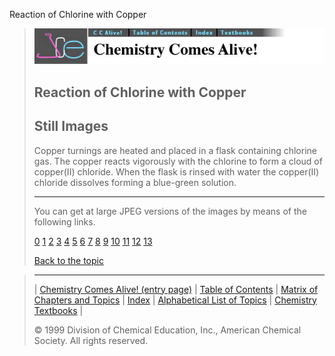 





 Reaction of Chlorine with Copper
 



> ![Chemistry Comes Alive!](ccahead.gif)
> 
> 
> 
> 
> 
> 
> 
> 
> 
> ## Reaction of Chlorine with Copper
> 
> 
> 
> 
> ## Still Images
> 
> 
> 
> 
> 
> 
> 
> 
> 
>  Copper turnings are heated and placed in a flask containing chlorine gas. The copper reacts vigorously with the chlorine to form a cloud of copper(II) chloride. When the flask is rinsed with water the copper(II) chloride dissolves forming a blue-green solution.
>  
> 
> 
> 
> ---
> 
> 
> 
> 
> 
>  You can get at large JPEG versions of the images by means of the following links.
>    
> 
> 
> [0](../../STILLS/CLCU/CLCU/64JPG48/0.JPG) 
> [1](../../STILLS/CLCU/CLCU/64JPG48/1.JPG) 
> [2](../../STILLS/CLCU/CLCU/64JPG48/2.JPG) 
> [3](../../STILLS/CLCU/CLCU/64JPG48/3.JPG) 
> [4](../../STILLS/CLCU/CLCU/64JPG48/4.JPG) 
> [5](../../STILLS/CLCU/CLCU/64JPG48/5.JPG) 
> [6](../../STILLS/CLCU/CLCU/64JPG48/6.JPG) 
> [7](../../STILLS/CLCU/CLCU/64JPG48/7.JPG) 
> [8](../../STILLS/CLCU/CLCU/64JPG48/8.JPG) 
> [9](../../STILLS/CLCU/CLCU/64JPG48/9.JPG) 
> [10](../../STILLS/CLCU/CLCU/64JPG48/10.JPG) 
> [11](../../STILLS/CLCU/CLCU/64JPG48/11.JPG) 
> [12](../../STILLS/CLCU/CLCU/64JPG48/12.JPG) 
> [13](../../STILLS/CLCU/CLCU/64JPG48/13.JPG) 
> 
> 
> 
> 
> [Back to the topic](../../MAIN/CLCU/PAGE1.HTM)



> ---
> 
> 
>  |
>  [Chemistry Comes Alive! (entry page)](../../INDEX.HTM) 
>  |
>  [Table of Contents](../../CONTENTS.HTM) 
>  |
>  [Matrix of Chapters and Topics](../../MATRIX.HTM) 
>  |
>  [Index](../../WORDS.HTM) 
>  |
>  [Alphabetical List of Topics](../../ALPHATOP.HTM) 
>  |
>  [Chemistry Textbooks](../../BOOKS.HTM) 
>  |
>  
>  © 1999 Division of Chemical Education, Inc.,
American Chemical Society. All rights reserved.





